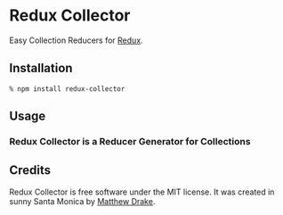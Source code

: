 Redux Collector
================

Easy Collection Reducers for [Redux][].

## Installation

    % npm install redux-collector

## Usage

### Redux Collector is a Reducer Generator for Collections

## Credits

Redux Collector is free software under the MIT license. It was created in sunny Santa Monica by [Matthew Drake][].

[Redux]: https://github.com/reactjs/redux
[Matthew Drake]: http://www.mediadrake.com
[Reducify]: http://reducify.mediadrake.com
